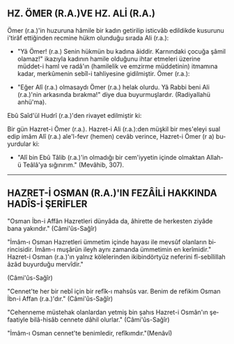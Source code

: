 ## HZ. ÖMER (R.A.)VE HZ. ALİ (R.A.)

Ömer (r.a.)'in huzuruna hâmile bir kadın getirilip isticvâb edildikde kusuru­nu i'tirâf ettiğinden recmine hükm olunduğu sırada Ali (r.a.):

- "Yâ Ömer! (r.a.) Senin hükmün bu kadına âiddir. Karnındaki çocuğa şâmil olamaz!" ikazıyla kadının hamile olduğunu ihtar etmeleri üzerine müddet-i haml ve radâ'ın (hamilelik ve emzirme müddetinin) itmamına kadar, merkûmenin sebîl-i tahliyesine gidilmiştir. Ömer (r.a.):

- "Eğer Alî (r.a.) olmasaydı Ömer (r.a.) helak olurdu. Yâ Rabbi beni Ali (r.a.)'nin arkasında bırakma!" diye dua buyurmuşlardır. (Radiyallahü anhü'ma).

Ebû Saîd'ül Hudrî (r.a.)'den rivayet edilmiştir ki:

Bir gün Hazret-i Ömer (r.a.). Hazret-i Ali (r.a.):den müşkil bir mes'eleyi su­al edip imâm Alî (r.a.) ale'l-fevr (hemen) cevâb verince, Hazret-i Ömer (r a) bu­yurdular ki:

- "Alî bin Ebû Tâlib (r.a.)'in olmadığı bir cem'iyyetin içinde olmaktan Allah-ü Teâlâ'ya sığınırım." (Mevâhib, 307).

<hr>

## HAZRET-İ OSMAN (R.A.)'IN FEZÂİLİ HAKKINDA HADÎS-İ ŞERİFLER

"Osman İbn-i Affân Hazretleri dünyâda da, âhirette de herkesten ziyâde bana yakındır." (Câmi'ûs-Sağîr)

"İmâm-ı Osman Hazretleri ümmetim içinde hayası ile mevsûf olanların bi­rincisidir. İmâm-ı muşârün ileyh aynı zamanda ümmetimin en kerîmidir." Hazret-i Osman (r.a.)'ın yalnız kölelerinden ikibindörtyüz neferini fî-sebîlillah âzâd buyurduğu mervîdir."

(Câmi'ûs-Sağîr)

"Cennet'te her bir nebî için bir refîk-ı mahsûs var. Benim de refikim Osman
İbn-i Affan (r.a.)'dır." (Câmi'ûs-Sağîr)

"Cehenneme müstehak olanlardan yetmiş bin şahıs Hazret-i Osmân'ın şe­faatiyle bilâ-hisâb cennete dâhil olurlar." (Câmi'ûs-Sağîr)

"İmâm-ı Osman cennet'te benimledir, refîkımdır."(Menâvî)
